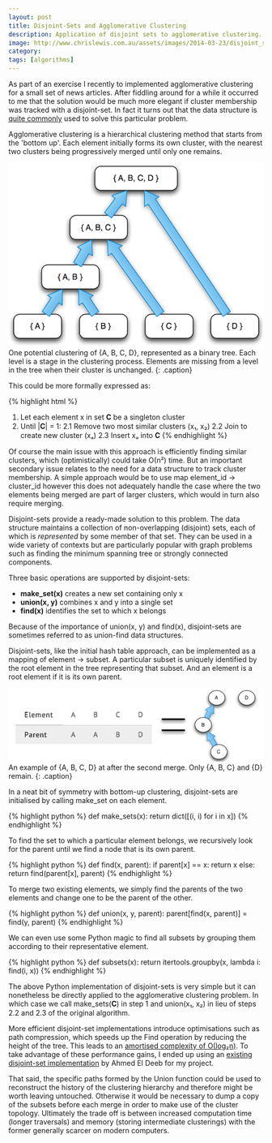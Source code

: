 ```yaml
---
layout: post
title: Disjoint-Sets and Agglomerative Clustering
description: Application of disjoint sets to agglomerative clustering.
image: http://www.chrislewis.com.au/assets/images/2014-03-23/disjoint_set_representation.png
category:
tags: [algorithms]
---
```


As part of an exercise I recently to implemented agglomerative clustering for a small set of news articles. After fiddling around for a while it occurred to me that the solution would be much more elegant if cluster membership was tracked with a disjoint-set. In fact it turns out that the data structure is [quite commonly](http://ocw.mit.edu/courses/electrical-engineering-and-computer-science/6-046j-design-and-analysis-of-algorithms-spring-2012/lecture-notes/MIT6_046JS12_lec21.pdf) used to solve this particular problem.

Agglomerative clustering is a hierarchical clustering method that starts from the 'bottom up'. Each element initially forms its own cluster, with the nearest two clusters being progressively merged until only one remains.

<!--break-->

![example cluster](/assets/images/2014-03-23/clusters.png)
One potential clustering of {A, B, C, D},  represented as a binary tree. Each level is a stage in the clustering process. Elements are missing from a level in the tree when their cluster is unchanged.
{: .caption}

This could be more formally expressed as:

{% highlight html %}
1. Let each element x in set 𝐂 be a singleton cluster
2. Until |𝐂| = 1:
	2.1 Remove two most similar clusters (x₁, x₂)
	2.2 Join to create new cluster (xₐ)
	2.3 Insert xₐ into 𝐂
{% endhighlight %}

Of course the main issue with this approach is efficiently finding similar clusters, which (optimistically) could take Ο(n²) time. But an important secondary issue relates to the need for a data structure to track cluster membership. A simple approach would be to use map element_id → cluster_id however this does not adequately handle the case where the two elements being merged are part of larger clusters, which would in turn also require merging.

Disjoint-sets provide a ready-made solution to this problem. The data structure maintains a collection of non-overlapping (disjoint) sets, each of which is *represented* by some member of that set. They can be used in a wide variety of contexts but are particularly popular with graph problems such as finding the minimum spanning tree or strongly connected components.

Three basic operations are supported by disjoint-sets:

- **make_set(x)** creates a new set containing only x
- **union(x, y)** combines x and y into a single set
- **find(x)** identifies the set to which x belongs

Because of the importance of union(x, y) and find(x), disjoint-sets are sometimes referred to as union-find data structures.

Disjoint-sets, like the initial hash table approach, can be implemented as a mapping of element → subset. A particular subset is uniquely identified by the root element in the tree representing that subset. And an element is a root element if it is its own parent.

![disjoint set representation](/assets/images/2014-03-23/disjoint_set_representation.png)
An example of {A, B, C, D} at after the second merge. Only {A, B, C} and {D} remain.
{: .caption}

In a neat bit of symmetry with bottom-up clustering, disjoint-sets are initialised by calling make_set on each element.

{% highlight python %}
def make_sets(x):
    return dict([(i, i) for i in x])
{% endhighlight %}

To find the set to which a particular element belongs, we recursively look for the parent until we find a node that is its own parent.

{% highlight python %}
def find(x, parent):
    if parent[x] == x:
        return x
    else:
        return find(parent[x], parent)
{% endhighlight %}

To merge two existing elements, we simply find the parents of the two elements and change one to be the parent of the other.

{% highlight python %}
def union(x, y, parent):
    parent[find(x, parent)] = find(y, parent)
{% endhighlight %}

We can even use some Python magic to find all subsets by grouping them according to their representative element.

{% highlight python %}
def subsets(x):
    return itertools.groupby(x, lambda i: find(i, x))
{% endhighlight %}

The above Python implementation of disjoint-sets is very simple but it can nonetheless be directly applied to the agglomerative clustering problem. In which case we call make_sets(𝐂) in step 1 and union(x₁, x₂) in lieu of steps 2.2 and 2.3 of the original algorithm.

More efficient disjoint-set implementations introduce optimisations such as path compression, which speeds up the Find operation by reducing the height of the tree. This leads to an [amortised complexity of Ο(log₂n)](http://en.wikipedia.org/wiki/Proof_of_O%28log*n%29_time_complexity_of_union%E2%80%93find). To take advantage of these performance gains, I ended up using an [existing disjoint-set implementation](http://code.activestate.com/recipes/577225-union-find/) by Ahmed El Deeb for my project.

That said, the specific paths formed by the Union function could be used to reconstruct the history of the clustering hierarchy and therefore might be worth leaving untouched. Otherwise it would be necessary to dump a copy of the subsets before each merge in order to make use of the cluster topology. Ultimately the trade off is between increased computation time (longer traversals) and memory (storing intermediate clusterings) with the former generally scarcer on modern computers.
